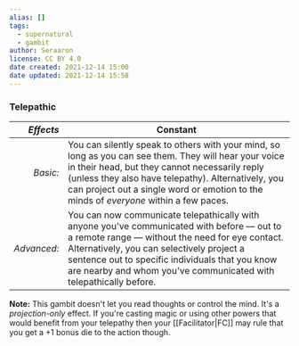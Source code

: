 ```yaml
---
alias: []
tags:
  - supernatural
  - gambit
author: Seraaron
license: CC BY 4.0
date created: 2021-12-14 15:00
date updated: 2021-12-14 15:58
---
```


### Telepathic

|   _Effects_ | Constant                                                                                                                                                                                                                                                                                                           |
| ----------: | ------------------------------------------------------------------------------------------------------------------------------------------------------------------------------------------------------------------------------------------------------------------------------------------------------------------ |
|    _Basic:_ | You can silently speak to others with your mind, so long as you can see them. They will hear your voice in their head, but they cannot necessarily reply (unless they also have telepathy). Alternatively, you can project out a single word or emotion to the minds of _everyone_ within a few paces.             |
| _Advanced:_ | You can now communicate telepathically with anyone you've communicated with before — out to a remote range — without the need for eye contact. Alternatively, you can selectively project a sentence out to specific individuals that you know are nearby and whom you've communicated with telepathically before. |

**Note:** This gambit doesn't let you read thoughts or control the mind. It's a _projection-only_ effect. If you're casting magic or using other powers that would benefit from your telepathy then your [[Facilitator|FC]] may rule that you get a +1 bonus die to the action though.
